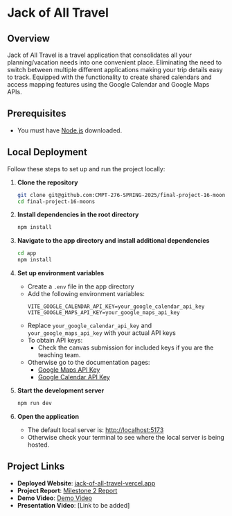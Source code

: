 # Jack of All Travel
## Overview

Jack of All Travel is a travel application that consolidates all your planning/vacation needs into one convenient place. Eliminating the need to switch between multiple different applications making your trip details easy to track. Equipped with the functionality to create shared calendars and access mapping features using the Google Calendar and Google Maps APIs. 

## Prerequisites

- You must have [Node.js](https://nodejs.org/) downloaded.

## Local Deployment

Follow these steps to set up and run the project locally:

1. **Clone the repository**
   ```bash
   git clone git@github.com:CMPT-276-SPRING-2025/final-project-16-moons.git
   cd final-project-16-moons
   ```

2. **Install dependencies in the root directory**
   ```bash
   npm install
   ```

3. **Navigate to the app directory and install additional dependencies**
   ```bash
   cd app
   npm install
   ```

4. **Set up environment variables**
   - Create a `.env` file in the app directory
   - Add the following environment variables:
     ```
     VITE_GOOGLE_CALENDAR_API_KEY=your_google_calendar_api_key
     VITE_GOOGLE_MAPS_API_KEY=your_google_maps_api_key
     ```
   - Replace `your_google_calendar_api_key` and `your_google_maps_api_key` with your actual API keys
   - To obtain API keys:
     - Check the canvas submission for included keys if you are the teaching team.  
   - Otherwise go to the documentation pages:
     - [Google Maps API Key](https://developers.google.com/maps/documentation/javascript/get-api-key)
     - [Google Calendar API Key](https://developers.google.com/calendar/api/guides/auth)

5. **Start the development server**
   ```bash
   npm run dev
   ```

6. **Open the application**
   - The default local server is: [http://localhost:5173](http://localhost:5173)
   - Otherwise check your terminal to see where the local server is being hosted.

## Project Links

- **Deployed Website**: [jack-of-all-travel-vercel.app](https://jack-of-all-travel.vercel.app/)
- **Project Report**: [Milestone 2 Report](https://docs.google.com/document/d/1R4Ckt0MOT7_6cGL6fIvBVCqUkESy_Q-EId9BKNa-Pgo/edit?tab=t.aa0yu44ut9wr)
- **Demo Video**: [Demo Video](https://www.youtube.com/watch?v=88Jwj2we7XE)
- **Presentation Video**: [Link to be added]

